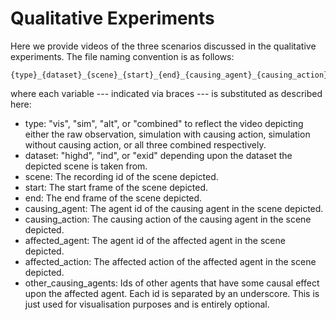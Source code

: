 # Qualitative Experiments
Here we provide videos of the three scenarios discussed in the qualitative experiments. The file naming convention is as follows:
```
{type}_{dataset}_{scene}_{start}_{end}_{causing_agent}_{causing_action}_{affected_agent}_{affected_action}_{other_causing_agents}.mp4
```
where each variable --- indicated via braces --- is substituted as described here:
- type: "vis", "sim", "alt", or "combined" to reflect the video depicting either the raw observation, simulation with causing action, simulation without causing action, or all three combined respectively.
- dataset: "highd", "ind", or "exid" depending upon the dataset the depicted scene is taken from.
- scene: The recording id of the scene depicted.
- start: The start frame of the scene depicted.
- end: The end frame of the scene depicted.
- causing_agent: The agent id of the causing agent in the scene depicted.
- causing_action: The causing action of the causing agent in the scene depicted.
- affected_agent: The agent id of the affected agent in the scene depicted.
- affected_action: The affected action of the affected agent in the scene depicted.
- other_causing_agents: Ids of other agents that have some causal effect upon the affected agent. Each id is separated by an underscore. This is just used for visualisation purposes and is entirely optional.
